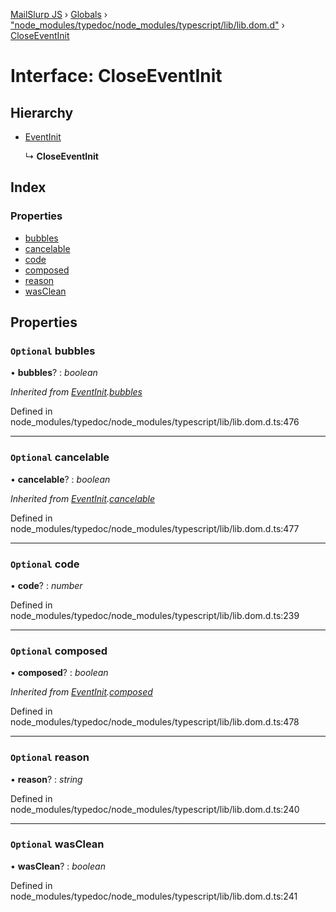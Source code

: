 [MailSlurp JS](../README.md) › [Globals](../globals.md) › ["node_modules/typedoc/node_modules/typescript/lib/lib.dom.d"](../modules/_node_modules_typedoc_node_modules_typescript_lib_lib_dom_d_.md) › [CloseEventInit](_node_modules_typedoc_node_modules_typescript_lib_lib_dom_d_.closeeventinit.md)

# Interface: CloseEventInit

## Hierarchy

* [EventInit](_node_modules_typedoc_node_modules_typescript_lib_lib_dom_d_.eventinit.md)

  ↳ **CloseEventInit**

## Index

### Properties

* [bubbles](_node_modules_typedoc_node_modules_typescript_lib_lib_dom_d_.closeeventinit.md#optional-bubbles)
* [cancelable](_node_modules_typedoc_node_modules_typescript_lib_lib_dom_d_.closeeventinit.md#optional-cancelable)
* [code](_node_modules_typedoc_node_modules_typescript_lib_lib_dom_d_.closeeventinit.md#optional-code)
* [composed](_node_modules_typedoc_node_modules_typescript_lib_lib_dom_d_.closeeventinit.md#optional-composed)
* [reason](_node_modules_typedoc_node_modules_typescript_lib_lib_dom_d_.closeeventinit.md#optional-reason)
* [wasClean](_node_modules_typedoc_node_modules_typescript_lib_lib_dom_d_.closeeventinit.md#optional-wasclean)

## Properties

### `Optional` bubbles

• **bubbles**? : *boolean*

*Inherited from [EventInit](_node_modules_typedoc_node_modules_typescript_lib_lib_dom_d_.eventinit.md).[bubbles](_node_modules_typedoc_node_modules_typescript_lib_lib_dom_d_.eventinit.md#optional-bubbles)*

Defined in node_modules/typedoc/node_modules/typescript/lib/lib.dom.d.ts:476

___

### `Optional` cancelable

• **cancelable**? : *boolean*

*Inherited from [EventInit](_node_modules_typedoc_node_modules_typescript_lib_lib_dom_d_.eventinit.md).[cancelable](_node_modules_typedoc_node_modules_typescript_lib_lib_dom_d_.eventinit.md#optional-cancelable)*

Defined in node_modules/typedoc/node_modules/typescript/lib/lib.dom.d.ts:477

___

### `Optional` code

• **code**? : *number*

Defined in node_modules/typedoc/node_modules/typescript/lib/lib.dom.d.ts:239

___

### `Optional` composed

• **composed**? : *boolean*

*Inherited from [EventInit](_node_modules_typedoc_node_modules_typescript_lib_lib_dom_d_.eventinit.md).[composed](_node_modules_typedoc_node_modules_typescript_lib_lib_dom_d_.eventinit.md#optional-composed)*

Defined in node_modules/typedoc/node_modules/typescript/lib/lib.dom.d.ts:478

___

### `Optional` reason

• **reason**? : *string*

Defined in node_modules/typedoc/node_modules/typescript/lib/lib.dom.d.ts:240

___

### `Optional` wasClean

• **wasClean**? : *boolean*

Defined in node_modules/typedoc/node_modules/typescript/lib/lib.dom.d.ts:241
